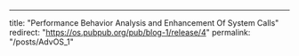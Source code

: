---
title: "Performance Behavior Analysis and Enhancement Of System Calls"
redirect: "https://os.pubpub.org/pub/blog-1/release/4"
permalink: "/posts/AdvOS_1"
